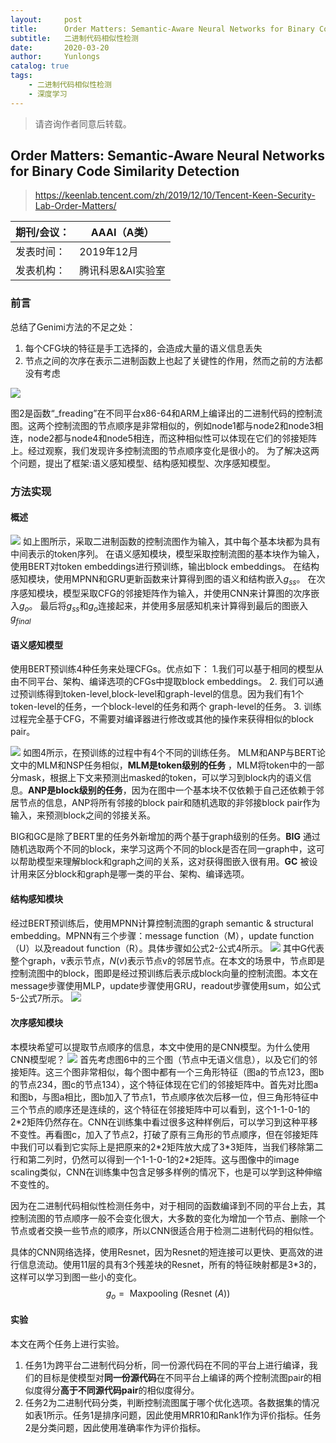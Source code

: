 ```yaml
---
layout:     post
title:      Order Matters: Semantic-Aware Neural Networks for Binary Code Similarity Detection阅读笔记
subtitle:   二进制代码相似性检测
date:       2020-03-20
author:     Yunlongs
catalog: true
tags:
    - 二进制代码相似性检测
    - 深度学习
---
```


>请咨询作者同意后转载。


## Order Matters: Semantic-Aware Neural Networks for Binary Code Similarity Detection
>https://keenlab.tencent.com/zh/2019/12/10/Tencent-Keen-Security-Lab-Order-Matters/

|期刊/会议： |AAAI（A类）|
| ---|---|
|发表时间：|2019年12月|
|发表机构：|腾讯科恩&AI实验室|

### 前言
总结了Genimi方法的不足之处：
1. 每个CFG块的特征是手工选择的，会造成大量的语义信息丢失
2. 节点之间的次序在表示二进制函数上也起了关键性的作用，然而之前的方法都没有考虑

![](https://yunlongs-1253041399.cos.ap-chengdu.myqcloud.com/image/Similary_Detection/10.png)

图2是函数“_freading”在不同平台x86-64和ARM上编译出的二进制代码的控制流图。这两个控制流图的节点顺序是非常相似的，例如node1都与node2和node3相连，node2都与node4和node5相连，而这种相似性可以体现在它们的邻接矩阵上。经过观察，我们发现许多控制流图的节点顺序变化是很小的。
为了解决这两个问题，提出了框架:语义感知模型、结构感知模型、次序感知模型。

### 方法实现
#### 概述
![](https://yunlongs-1253041399.cos.ap-chengdu.myqcloud.com/image/Similary_Detection/11.png)
如上图所示，采取二进制函数的控制流图作为输入，其中每个基本块都为具有中间表示的token序列。
在语义感知模块，模型采取控制流图的基本块作为输入，使用BERT对token embeddings进行预训练，输出block embeddings。
在结构感知模块，使用MPNN和GRU更新函数来计算得到图的语义和结构嵌入$g_{ss}$。
在次序感知模块，模型采取CFG的邻接矩阵作为输入，并使用CNN来计算图的次序嵌入$g_o$。
最后将$g_{ss}$和$g_o$连接起来，并使用多层感知机来计算得到最后的图嵌入$g_{final}$

#### 语义感知模型
使用BERT预训练4种任务来处理CFGs。优点如下：
1.我们可以基于相同的模型从由不同平台、架构、编译选项的CFGs中提取block embeddings。
2. 我们可以通过预训练得到token-level,block-level和graph-level的信息。因为我们有1个token-level的任务，一个block-level的任务和两个 graph-level的任务。
3. 训练过程完全基于CFG，不需要对编译器进行修改或其他的操作来获得相似的block pair。

![](https://yunlongs-1253041399.cos.ap-chengdu.myqcloud.com/image/Similary_Detection/12.png)
如图4所示，在预训练的过程中有4个不同的训练任务。
MLM和ANP与BERT论文中的MLM和NSP任务相似，**MLM是token级别的任务** ，MLM将token中的一部分mask，根据上下文来预测出masked的token，可以学习到block内的语义信息。**ANP是block级别的任务**，因为在图中一个基本块不仅依赖于自己还依赖于邻居节点的信息，ANP将所有邻接的block pair和随机选取的非邻接block pair作为输入，来预测block之间的邻接关系。

BIG和GC是除了BERT里的任务外新增加的两个基于graph级别的任务。**BIG** 通过随机选取两个不同的block，来学习这两个不同的block是否在同一graph中，这可以帮助模型来理解block和graph之间的关系，这对获得图嵌入很有用。**GC** 被设计用来区分block和graph是哪一类的平台、架构、编译选项。

#### 结构感知模块
经过BERT预训练后，使用MPNN计算控制流图的graph semantic & structural embedding。MPNN有三个步骤：message function（M），update function（U）以及readout function（R）。具体步骤如公式2-公式4所示。
![](https://yunlongs-1253041399.cos.ap-chengdu.myqcloud.com/image/Similary_Detection/13.png)
其中G代表整个graph，v表示节点，$N(v)$表示节点v的邻居节点。在本文的场景中，节点即是控制流图中的block，图即是经过预训练后表示成block向量的控制流图。本文在message步骤使用MLP，update步骤使用GRU，readout步骤使用sum，如公式5-公式7所示。
![](https://yunlongs-1253041399.cos.ap-chengdu.myqcloud.com/image/Similary_Detection/14.png)

#### 次序感知模块

本模块希望可以提取节点顺序的信息，本文中使用的是CNN模型。为什么使用CNN模型呢？
![](https://yunlongs-1253041399.cos.ap-chengdu.myqcloud.com/image/Similary_Detection/15.png)
首先考虑图6中的三个图（节点中无语义信息），以及它们的邻接矩阵。这三个图非常相似，每个图中都有一个三角形特征（图a的节点123，图b的节点234，图c的节点134），这个特征体现在它们的邻接矩阵中。首先对比图a和图b，与图a相比，图b加入了节点1，节点顺序依次后移一位，但三角形特征中三个节点的顺序还是连续的，这个特征在邻接矩阵中可以看到，这个1-1-0-1的2\*2矩阵仍然存在。CNN在训练集中看过很多这种样例后，可以学习到这种平移不变性。再看图c，加入了节点2，打破了原有三角形的节点顺序，但在邻接矩阵中我们可以看到它实际上是把原来的2\*2矩阵放大成了3\*3矩阵，当我们移除第二行和第二列时，仍然可以得到一个1-1-0-1的2\*2矩阵。这与图像中的image scaling类似，CNN在训练集中包含足够多样例的情况下，也是可以学到这种伸缩不变性的。

因为在二进制代码相似性检测任务中，对于相同的函数编译到不同的平台上去，其控制流图的节点顺序一般不会变化很大，大多数的变化为增加一个节点、删除一个节点或者交换一些节点的顺序，所以CNN很适合用于检测二进制代码的相似性。


具体的CNN网络选择，使用Resnet，因为Resnet的短连接可以更快、更高效的进行信息流动。使用11层的具有3个残差块的Resnet，所有的特征映射都是3\*3的，这样可以学习到图一些小的变化。
$$\left.g_{o}=\text { Maxpooling (Resnet }(A)\right)$$

#### 实验
本文在两个任务上进行实验。
1. 任务1为跨平台二进制代码分析，同一份源代码在不同的平台上进行编译，我们的目标是使模型对**同一份源代码**在不同平台上编译的两个控制流图pair的相似度得分**高于不同源代码pair**的相似度得分。
2. 任务2为二进制代码分类，判断控制流图属于哪个优化选项。各数据集的情况如表1所示。任务1是排序问题，因此使用MRR10和Rank1作为评价指标。任务2是分类问题，因此使用准确率作为评价指标。
